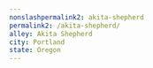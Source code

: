 ```yaml
---
﻿nonslashpermalink2: akita-shepherd
permalink2: /akita-shepherd/
alley: Akita Shepherd
city: Portland
state: Oregon
---
```

